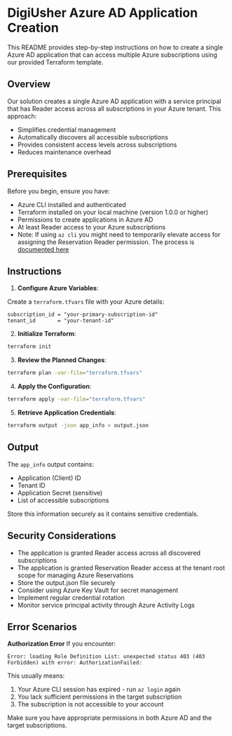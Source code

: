# DigiUsher Azure AD Application Creation

This README provides step-by-step instructions on how to create a single Azure AD application that can access multiple Azure subscriptions using our provided Terraform template.

## Overview

Our solution creates a single Azure AD application with a service principal that has Reader access across all subscriptions in your Azure tenant. This approach:
- Simplifies credential management
- Automatically discovers all accessible subscriptions
- Provides consistent access levels across subscriptions
- Reduces maintenance overhead

## Prerequisites

Before you begin, ensure you have:

- Azure CLI installed and authenticated
- Terraform installed on your local machine (version 1.0.0 or higher)
- Permissions to create applications in Azure AD
- At least Reader access to your Azure subscriptions
- Note: If using `az cli` you might need to temporarily elevate access for assigning the Reservation Reader permission. The process is [documented here](https://learn.microsoft.com/en-us/azure/role-based-access-control/elevate-access-global-admin)

## Instructions

1. **Configure Azure Variables**:

Create a `terraform.tfvars` file with your Azure details:

```hcl
subscription_id = "your-primary-subscription-id"
tenant_id       = "your-tenant-id"
```

2. **Initialize Terraform**:

```bash
terraform init
```

3. **Review the Planned Changes**:

```bash
terraform plan -var-file="terraform.tfvars"
```

4. **Apply the Configuration**:

```bash
terraform apply -var-file="terraform.tfvars"
```

5. **Retrieve Application Credentials**:

```bash
terraform output -json app_info > output.json
```

## Output

The `app_info` output contains:

- Application (Client) ID
- Tenant ID
- Application Secret (sensitive)
- List of accessible subscriptions

Store this information securely as it contains sensitive credentials.

## Security Considerations

- The application is granted Reader access across all discovered subscriptions
- The application is granted Reservation Reader access at the tenant root scope for managing Azure Reservations
- Store the output.json file securely
- Consider using Azure Key Vault for secret management
- Implement regular credential rotation
- Monitor service principal activity through Azure Activity Logs

## Error Scenarios

**Authorization Error**
If you encounter:

```
Error: loading Role Definition List: unexpected status 403 (403 Forbidden) with error: AuthorizationFailed: 
```

This usually means:
1. Your Azure CLI session has expired - run `az login` again
2. You lack sufficient permissions in the target subscription
3. The subscription is not accessible to your account

Make sure you have appropriate permissions in both Azure AD and the target subscriptions.
